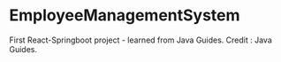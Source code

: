 # EmployeeManagementSystem

First React-Springboot project - learned from Java Guides.
Credit : Java Guides. 
